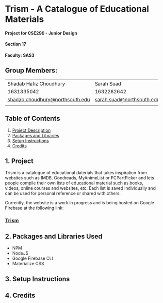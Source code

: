 # Trism - A Catalogue of Educational Materials

#### Project for CSE299 - Junior Design
#### Section 17
#### Faculty: SAS3

## Group Members:

| | |
|-|-|
| Shadab Hafiz Choudhury | Sarah Suad |
| 1631335042 | 1632282642 |
| shadab.choudhury@northsouth.edu | sarah.suad@northsouth.edu
| | |

## Table of Contents

1. [Project Description](https://github.com/Namerlight/SU19CSE299S17G03NSU/##Project)
2. [Packages and Libraries](https://github.com/Namerlight/SU19CSE299S17G03NSU/##Packages-and-Libraries-Used)
3. [Setup Instructions](https://github.com/Namerlight/SU19CSE299S17G03NSU/##Setup-Instructions)
4. [Credits](https://github.com/Namerlight/SU19CSE299S17G03NSU/##Credits)


## 1. Project 

Trism is a catalogue of educational daterials that takes inspiration from websites such as IMDB, Goodreads, MyAnimeList or PCPartPicker and lets people compile their own lists of educational material such as books, videos, online courses and websites, etc. Each list is saved individually and can be used for personal reference or shared with others.

Currently, the website is a work in progress and is being hosted on Google Firebase at the following link:

### [Trism](https://trism-def99.firebaseapp.com/)

## 2. Packages and Libraries Used

- NPM
- NodeJS
- Google Firebase CLI
- Materialize CSS

## 3. Setup Instructions

## 4. Credits

